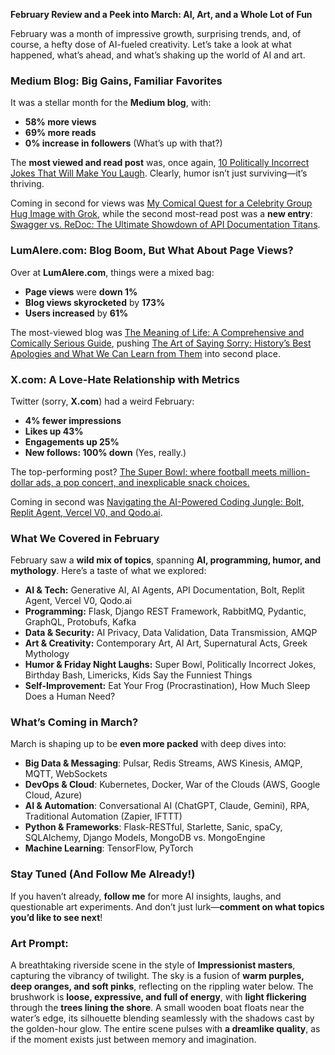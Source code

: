 **February Review and a Peek into March: AI, Art, and a Whole Lot of Fun**

February was a month of impressive growth, surprising trends, and, of course, a hefty dose of AI-fueled creativity. Let’s take a look at what happened, what’s ahead, and what’s shaking up the world of AI and art.

### **Medium Blog: Big Gains, Familiar Favorites**

It was a stellar month for the **Medium blog**, with:
- **58% more views**
- **69% more reads**
- **0% increase in followers** (What’s up with that?)

The **most viewed and read post** was, once again, [10 Politically Incorrect Jokes That Will Make You Laugh](https://medium.com/@DaveLumAI/10-politically-incorrect-jokes-that-will-make-you-laugh-22ca82a8aa40). Clearly, humor isn’t just surviving—it’s thriving.

Coming in second for views was [My Comical Quest for a Celebrity Group Hug Image with Grok](https://medium.com/@DaveLumAI/my-comical-quest-for-a-celebrity-group-hug-image-with-grok-8c0a90afea3d), while the second most-read post was a **new entry**: [Swagger vs. ReDoc: The Ultimate Showdown of API Documentation Titans](https://medium.com/@DaveLumAI/swagger-vs-redoc-the-ultimate-showdown-of-api-documentation-titans-6424e5967538).

### **LumAIere.com: Blog Boom, But What About Page Views?**

Over at **LumAIere.com**, things were a mixed bag:
- **Page views** were **down 1%**
- **Blog views skyrocketed** by **173%**
- **Users increased** by **61%**

The most-viewed blog was [The Meaning of Life: A Comprehensive and Comically Serious Guide](https://blog.lumaiere.com/the-meaning-of-life-a-comprehensive-and-comically-serious-guide/), pushing [The Art of Saying Sorry: History’s Best Apologies and What We Can Learn from Them](https://blog.lumaiere.com/the-art-of-saying-sorry-historys-best-apologies-and-what-we-can-learn-from-them/) into second place.

### **X.com: A Love-Hate Relationship with Metrics**

Twitter (sorry, **X.com**) had a weird February:
- **4% fewer impressions**
- **Likes up 43%**
- **Engagements up 25%**
- **New follows: 100% down** (Yes, really.)

The top-performing post? [The Super Bowl: where football meets million-dollar ads, a pop concert, and inexplicable snack choices.](https://x.com/DaveLumAI/status/1888783397239025877)

Coming in second was [Navigating the AI-Powered Coding Jungle: Bolt, Replit Agent, Vercel V0, and Qodo.ai](https://x.com/DaveLumAI/status/1890227842438381840).

### **What We Covered in February**

February saw a **wild mix of topics**, spanning **AI, programming, humor, and mythology**. Here’s a taste of what we explored:
- **AI & Tech:** Generative AI, AI Agents, API Documentation, Bolt, Replit Agent, Vercel V0, Qodo.ai
- **Programming:** Flask, Django REST Framework, RabbitMQ, Pydantic, GraphQL, Protobufs, Kafka
- **Data & Security:** AI Privacy, Data Validation, Data Transmission, AMQP
- **Art & Creativity:** Contemporary Art, AI Art, Supernatural Acts, Greek Mythology
- **Humor & Friday Night Laughs:** Super Bowl, Politically Incorrect Jokes, Birthday Bash, Limericks, Kids Say the Funniest Things
- **Self-Improvement:** Eat Your Frog (Procrastination), How Much Sleep Does a Human Need?

### **What’s Coming in March?**

March is shaping up to be **even more packed** with deep dives into:
- **Big Data & Messaging**: Pulsar, Redis Streams, AWS Kinesis, AMQP, MQTT, WebSockets
- **DevOps & Cloud**: Kubernetes, Docker, War of the Clouds (AWS, Google Cloud, Azure)
- **AI & Automation**: Conversational AI (ChatGPT, Claude, Gemini), RPA, Traditional Automation (Zapier, IFTTT)
- **Python & Frameworks**: Flask-RESTful, Starlette, Sanic, spaCy, SQLAlchemy, Django Models, MongoDB vs. MongoEngine
- **Machine Learning**: TensorFlow, PyTorch

### **Stay Tuned (And Follow Me Already!)**

If you haven’t already, **follow me** for more AI insights, laughs, and questionable art experiments. And don’t just lurk—**comment on what topics you’d like to see next**!

### **Art Prompt:**
A breathtaking riverside scene in the style of **Impressionist masters**, capturing the vibrancy of twilight. The sky is a fusion of **warm purples, deep oranges, and soft pinks**, reflecting on the rippling water below. The brushwork is **loose, expressive, and full of energy**, with **light flickering** through the **trees lining the shore**. A small wooden boat floats near the water’s edge, its silhouette blending seamlessly with the shadows cast by the golden-hour glow. The entire scene pulses with **a dreamlike quality**, as if the moment exists just between memory and imagination.

